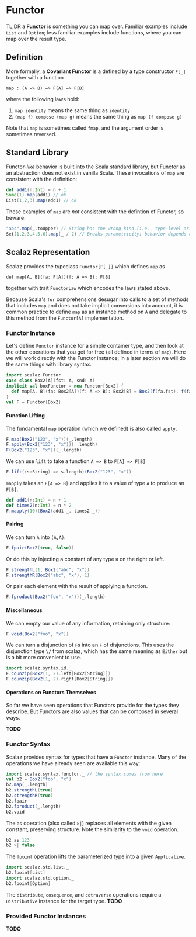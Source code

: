 # Functor

TL;DR a **Functor** is something you can map over. Familiar examples include `List` and `Option`; less familiar examples include functions, where you can map over the result type. 


## Definition

More formally, a **Covariant Functor** is a defined by a type constructor `F[_]` together with a function 

    map : (A => B) => F[A] => F[B]

where the following laws hold:

1. `map identity` means the same thing as `identity`
2. `(map f) compose (map g)` means the same thing as `map (f compose g)`
  
Note that `map` is sometimes called `fmap`, and the argument order is sometimes reversed.

## Standard Library

Functor-_like_ behavior is built into the Scala standard library, but Functor as an abstraction does
not exist in vanilla Scala. These invocations of `map` are consistent with the definition:

```scala
def add1(n:Int) = n + 1
Some(1).map(add1) // ok
List(1,2,3).map(add1) // ok
```

These examples of `map` are _not_ consistent with the defintion of Functor, so beware:

```scala
"abc".map(_.toUpper) // String has the wrong kind (i.e,. type-level arity)
Set(1,2,3,4,5,6).map(_ / 2) // Breaks parametricity; behavior depends on concrete element type
```

## Scalaz Representation

Scalaz provides the typeclass `Functor[F[_]]` which defines `map` as

    def map[A, B](fa: F[A])(f: A => B): F[B]
  
together with trait `FunctorLaw` which encodes the laws stated above.

Because Scala's `for` comprehensions desugar into calls to a set of methods that includes `map` and 
does not take implicit conversions into account, it is common practice to define `map` as an 
instance method on `A` and delegate to this method from the `Functor[A]` implementation.


### Functor Instance

Let's define `Functor` instance for a simple container type, and then look at the other operations
that you get for free (all defined in terms of `map`). Here we will work directly with the Functor
instance; in a later section we will do the same things with library syntax.

```scala
import scalaz.Functor  
case class Box2[A](fst: A, snd: A)
implicit val boxFunctor = new Functor[Box2] { 
  def map[A, B](fa: Box2[A])(f: A => B): Box2[B] = Box2(f(fa.fst), f(fa.snd)) 
}
val F = Functor[Box2] 
```

#### Function Lifting

The fundamental `map` operation (which we defined) is also called `apply`.

```scala
F.map(Box2("123", "x"))(_.length)
F.apply(Box2("123", "x"))(_.length)
F(Box2("123", "x"))(_.length)
```

We can use `lift` to take a function `A => B` to `F[A] => F[B]`

```scala
F.lift((s:String) => s.length)(Box2("123", "x"))
```

`mapply` takes an `F[A => B]` and applies it to a value of type `A` to produce an `F[B]`.

```scala
def add1(n:Int) = n + 1
def times2(n:Int) = n * 2
F.mapply(10)(Box2(add1 _, times2 _))
```

#### Pairing

We can turn `A` into `(A,A)`.

```scala
F.fpair(Box2(true, false))
```

Or do this by injecting a constant of any type `B` on the right or left.

```scala
F.strengthL(1, Box2("abc", "x"))
F.strengthR(Box2("abc", "x"), 1)
```

Or pair each element with the result of applying a function.

```scala
F.fproduct(Box2("foo", "x"))(_.length)
```

#### Miscellaneous

We can empty our value of any information, retaining only structure:

```scala
F.void(Box2("foo", "x"))
```

We can turn a disjunction of `F`s into an `F` of disjunctions. This uses the disjunction type `\/`
from scalaz, which has the same meaning as `Either` but is a bit more convenient to use.

```scala
import scalaz.syntax.id._
F.counzip(Box2(1, 2).left[Box2[String]])
F.counzip(Box2(1, 2).right[Box2[String]])
```

#### Operations on Functors Themselves

So far we have seen operations that Functors provide for the types they describe. But Functors are
also values that can be composed in several ways.

**TODO**

### Functor Syntax

Scalaz provides syntax for types that have a `Functor` instance. Many of the operations we have
already seen are available this way:

```scala
import scalaz.syntax.functor._ // the syntax comes from here
val b2 = Box2("foo", "x")
b2.map(_.length)
b2.strengthL(true)
b2.strengthR(true)
b2.fpair
b2.fproduct(_.length)
b2.void
```

The  `as` operation (also called `>|`) replaces all elements with the given constant, preserving
structure. Note the similarity to the `void` operation.

```scala
b2 as 123
b2 >| false
```

The `fpoint` operation lifts the parameterized type into a given `Applicative`.

```scala
import scalaz.std.list._
b2.fpoint[List]
import scalaz.std.option._
b2.fpoint[Option]
```

The `distribute`, `cosequence`, and `cotraverse` operations require a `Distributive` instance for the
target type. **TODO**

### Provided Functor Instances

**TODO**




